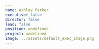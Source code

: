 ```yaml
---
name: Ashley Parker
executive: false
director: false
lead: false
position: undefined
project: undefined
image: ../assets/default_exec_image.png
---
```

